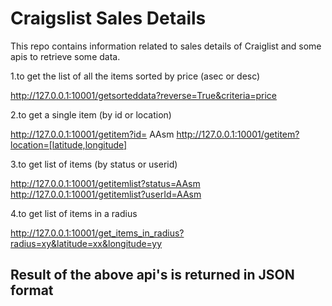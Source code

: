 # Craigslist Sales Details

This repo contains information related to sales details of Craiglist and some apis
to retrieve some data.

1.to get the list of all the items sorted by price (asec or desc) 

http://127.0.0.1:10001/getsorteddata?reverse=True&criteria=price
 
2.to get a single item (by id or location)

http://127.0.0.1:10001/getitem?id= AAsm
http://127.0.0.1:10001/getitem?location=[latitude,longitude]

3.to get list of items (by status or userid) 

http://127.0.0.1:10001/getitemlist?status=AAsm
http://127.0.0.1:10001/getitemlist?userId=AAsm

4.to get list of items in a radius 

http://127.0.0.1:10001/get_items_in_radius?radius=xy&latitude=xx&longitude=yy


## Result of the above api's is returned in JSON format
